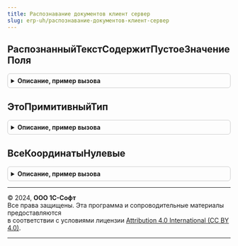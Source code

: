 ```yaml
---
title: Распознавание документов клиент сервер
slug: erp-uh/распознавание-документов-клиент-сервер
---
```



## РаспознанныйТекстСодержитПустоеЗначениеПоля
<details style="margin: 1em 0; padding: 0.5em; border: 1px solid #ccc; border-radius: 6px;">

<summary style="font-weight: bold; cursor: pointer;">Описание, пример вызова</summary>

```bsl

Функция РаспознанныйТекстСодержитПустоеЗначениеПоля(ИмяПоля, Знач РаспознанныйТекст) Экспорт
```

Пример вызова
```bsl
Результат = РаспознаваниеДокументовКлиентСервер.РаспознанныйТекстСодержитПустоеЗначениеПоля(ИмяПоля, РаспознанныйТекст) 
```
</details>

## ЭтоПримитивныйТип
<details style="margin: 1em 0; padding: 0.5em; border: 1px solid #ccc; border-radius: 6px;">

<summary style="font-weight: bold; cursor: pointer;">Описание, пример вызова</summary>

```bsl

Функция ЭтоПримитивныйТип(Знач ПроверяемыйТип) Экспорт
```

Пример вызова
```bsl
Результат = РаспознаваниеДокументовКлиентСервер.ЭтоПримитивныйТип(ПроверяемыйТип) 
```
</details>

## ВсеКоординатыНулевые
<details style="margin: 1em 0; padding: 0.5em; border: 1px solid #ccc; border-radius: 6px;">

<summary style="font-weight: bold; cursor: pointer;">Описание, пример вызова</summary>

```bsl

Функция ВсеКоординатыНулевые(Координаты) Экспорт
```

Пример вызова
```bsl
Результат = РаспознаваниеДокументовКлиентСервер.ВсеКоординатыНулевые(Координаты) 
```
</details>

---

© 2024, **ООО 1С-Софт**  
Все права защищены. Эта программа и сопроводительные материалы предоставляются  
в соответствии с условиями лицензии [Attribution 4.0 International (CC BY 4.0)](https://creativecommons.org/licenses/by/4.0/legalcode).

---
